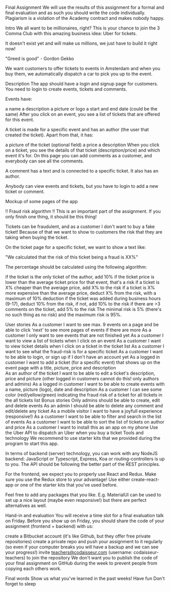 Final Assignment
We will use the results of this assignment for a formal and final evaluation and as such you should write the code individually. Plagiarism is a violation of the Academy contract and makes nobody happy.

Intro
We all want to be millionaires, right? This is your chance to join the 3 Comma Club with this amazing business idea: Uber for tickets.

It doesn't exist yet and will make us millions, we just have to build it right now!

"Greed is good" - Gordon Gekko

We want customers to offer tickets to events in Amsterdam and when you buy them, we automatically dispatch a car to pick you up to the event.

Description
The app should have a login and signup page for customers. You need to login to create events, tickets and comments.

Events have:

a name
a description
a picture or logo
a start and end date (could be the same)
After you click on an event, you see a list of tickets that are offered for this event.

A ticket is made for a specific event and has an author (the user that created the ticket). Apart from that, it has:

a picture of the ticket (optional field)
a price
a description
When you click on a ticket, you see the details of that ticket (description/price) and which event it's for. On this page you can add comments as a customer, and everybody can see all the comments.

A comment has a text and is connected to a specific ticket. It also has an author.

Anybody can view events and tickets, but you have to login to add a new ticket or comment.

Mockup of some pages of the app

!! Fraud risk algorithm !!
This is an important part of the assignment. If you only finish one thing, it should be this thing!

Tickets can be fraudulent, and as a customer I don't want to buy a fake ticket! Because of that we want to show to customers the risk that they are taking when buying the ticket.

On the ticket page for a specific ticket, we want to show a text like:

"We calculated that the risk of this ticket being a fraud is XX%"

The percentage should be calculated using the following algorithm:

if the ticket is the only ticket of the author, add 10%
if the ticket price is lower than the average ticket price for that event, that's a risk
if a ticket is X% cheaper than the average price, add X% to the risk
if a ticket is X% more expensive than the average price, deduct X% from the risk, with a maximum of 10% deduction
if the ticket was added during business hours (9-17), deduct 10% from the risk, if not, add 10% to the risk
if there are >3 comments on the ticket, add 5% to the risk
The minimal risk is 5% (there's no such thing as no risk) and the maximum risk is 95%.

User stories
As a customer I want to see max. 9 events on a page and be able to click 'next' to see more pages of events if there are more
As a customer I only want to see events that are not finished yet
As a customer I want to view a list of tickets when I click on an event
As a customer I want to view ticket details when I click on a ticket in the ticket list
As a customer I want to see what the fraud-risk is for a specific ticket
As a customer I want to be able to login, or sign up if I don't have an account yet
As a logged in customer I want to add a ticket (for a specific event) that shows up on the event page with a title, picture, price and description\
As an author of the ticket I want to be able to edit a ticket's description, price and picture (other logged in customers cannot do this! only authors and admins)
As a logged in customer I want to be able to create events with a name, picture (logo), date and description
As a customer I can see some color (red/yellow/green) indicating the fraud risk of a ticket for all tickets in the all tickets list
Bonus stories
Only admins should be able to create, edit and delete events
As an admin I should be able to delete any comment and edit/delete any ticket
As a mobile visitor I want to have a joyfull experience (responsive!)
As a customer I want to be able to filter and search in the list of events
As a customer I want to be able to sort the list of tickets on author and price
As a customer I want to install this as an app on my phone
Use the Uber API to dispatch an Uber when you buy a ticket
Tools and technology
We recommend to use starter kits that we provided during the program to start this app.

In terms of backend (server) technology, you can work with any NodeJS backend: JavaScript or Typescript, Express, Koa or routing-controllers is up to you. The API should be following the better part of the REST principles.

For the frontend, we expect you to properly use React and Redux. Make sure you use the Redux store to your advantage! Use either create-react-app or one of the starter kits that you've used before.

Feel free to add any packages that you like. E.g. MaterialUI can be used to set up a nice layout (maybe even responsive!) but there are perfect alternatives as well.

Hand-in and evaluation
You will receive a time slot for a final evaluation talk on Friday. Before you show up on Friday, you should share the code of your assignment (frontend + backend) with us:

create a Bitbucket account (it's like Github, but they offer free private repositories)
create a private repo and push your assignment to it regularly (so even if your computer breaks you will have a backup and we can see your progress!)
invite teachers@codaisseur.com (username: codaisseur-teachers) to join the repository
We don't want you to publish the code of your final assignment on GitHub during the week to prevent people from copying each others work.

Final words
Show us what you've learned in the past weeks!
Have fun
Don't forget to sleep
